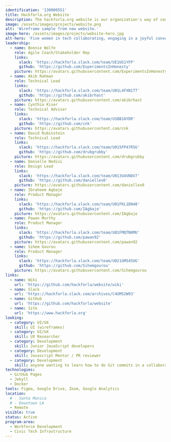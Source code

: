 ```yaml
---
identification: '130000551'
title: Hackforla.org Website
description: The hackforla.org website is our organization's way of communicating with volunteers, stakeholders, and donors. This project is a good place to start for new volunteers looking to polish their git protocol skills (branches, separation of concerns, etc.). We currently have two development paths&#58; growth (building out new pages and guides) and optimization (taking inventory of our code and design systems) to ensure we are consistently delivering value to our users while being scalable in our approach to building the site.
image: /assets/images/projects/website.png
alt: 'Wireframe sample from new website.'
image-hero: /assets/images/projects/website-hero.jpg
alt-hero: 'Five women in tech collaborating, engaging in a joyful conversation.'
leadership:
  - name: Bonnie Wolfe
    role: Agile Coach/Stakeholder Rep
    links:
      slack: 'https://hackforla.slack.com/team/UE1UG1YFP'
      github: 'https://github.com/ExperimentsInHonesty'
    picture: https://avatars.githubusercontent.com/ExperimentsInHonesty
  - name: Akib Rahman
    role: Technical Lead
    links:
      slack: 'https://hackforla.slack.com/team/U01L4FXN1T7'
      github: 'https://github.com/akibrhast'
    picture: https://avatars.githubusercontent.com/akibrhast
  - name: Cynthia Kiser
    role: Technical Advisor
    links:
      slack: 'https://hackforla.slack.com/team/USBB18YDR'
      github: 'https://github.com/cnk'
    picture: https://avatars.githubusercontent.com/cnk
  - name: David Rubinstein
    role: Technical Lead
    links:
      slack: 'https://hackforla.slack.com/team/U015FP47R5G'
      github: 'https://github.com/drubgrubby'
    picture: https://avatars.githubusercontent.com/drubgrubby
  - name: Danielle Nedivi
    role: Design Lead
    links:
      slack: 'https://hackforla.slack.com/team/U013U4VN8V7'
      github: 'https://github.com/daniellex0'
    picture: https://avatars.githubusercontent.com/daniellex0
  - name: Ibraheem Agbaje
    role: Product Manager
    links:
      slack: 'https://hackforla.slack.com/team/U01FKL1DN48'
      github: 'https://github.com/IAgbaje'
    picture: https://avatars.githubusercontent.com/IAgbaje
  - name: Pawan Murthy
    role: Product Manager
    links:
      slack: 'https://hackforla.slack.com/team/U01FMQTN8MU'
      github: 'https://github.com/pawan92'
    picture: https://avatars.githubusercontent.com/pawan92
  - name: Sihem Gourou
    role: Product Manager
    links:
      slack: 'https://hackforla.slack.com/team/U021GM545UG'
      github: 'https://github.com/Sihemgourou'
    picture: https://avatars.githubusercontent.com/Sihemgourou
links:
  - name: Wiki
    url: 'https://github.com/hackforla/website/wiki'
  - name: Slack
    url: 'https://hackforla.slack.com/archives/C4UM52W93'
  - name: GitHub
    url: 'https://github.com/hackforla/website'
  - name: Site
    url: 'https://www.hackforla.org'
looking:
  - category: UI/UX
    skill: UI (wireframes)
  - category: UI/UX
    skill: UX Researcher
  - category: Development
    skill: Junior JavaScript developers
  - category: Development
    skill: Javascript Mentor / PR reviewer
  - category: Development
    skill: anyone wanting to learn how to do Git commits in a collaborative work environment
technologies:
  - GitHub Pages
  - Jekyll
  - Docker
tools: Figma, Google Drive, Zoom, Google Analytics
location:
  # - Santa Monica
  # - Downtown LA
  - Remote
visible: true
status: Active
program-area: 
  - Workforce Development 
  - Civic Tech Infrastructure
---
```

